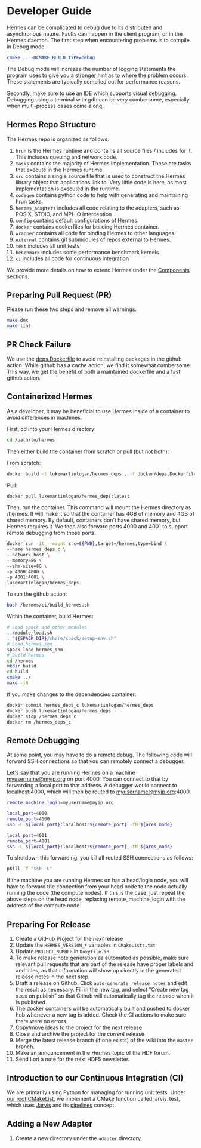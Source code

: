 # Developer Guide

Hermes can be complicated to debug due to its distributed and asynchronous
nature. Faults can happen in the client program, or in the Hermes daemon.
The first step when encountering problems is to compile in Debug mode.

```cmake
cmake .. -DCMAKE_BUILD_TYPE=Debug
```

The Debug mode will increase the number of logging statements the program
uses to give you a stronger hint as to where the problem occurs. These
statements are typically compiled out for performance reasons.

Secondly, make sure to use an IDE which supports visual debugging. Debugging
using a terminal with gdb can be very cumbersome, especially when multi-process cases come along.

## Hermes Repo Structure

The Hermes repo is organized as follows:
1. ``hrun`` is the Hermes runtime and contains all source files / includes for it. This includes queuing and network code.
1. ``tasks`` contains the majority of Hermes implementation. These are tasks that execute in the Hermes runtime
1. ``src`` contains a single source file that is used to construct the Hermes library object that applications link to. Very little code is here, as most implementation is executed in the runtime.
1. ``codegen`` contains python code to help with generating and maintaining hrun tasks.
1. ``hermes_adapters`` includes all code relating to the adapters, such as  POSIX, STDIO, and MPI-IO interception
1. ``config`` contains default configurations of Hermes.
1. ``docker`` contains dockerfiles for building Hermes container.
1. ``wrapper`` contains all code for binding Hermes to other languages.
1. ``external`` contains git submodules of repos external to Hermes.
1. ``test`` includes all unit tests
1. ``benchmark`` includes some performance benchmark kernels
1. ``ci`` includes all code for continuous integration

We provide more details on how to extend Hermes under the [Components](08-components) sections.

## Preparing Pull Request (PR)

Please run these two steps and remove all warnings.

```bash
make dox
make lint
```

## PR Check Failure

We use the [deps.Dockerfile](https://github.com/HDFGroup/hermes/blob/master/docker/deps.Dockerfile)
to avoid reinstalling packages in the github action. While github has a cache action,
we find it somewhat cumbersome. This way, we get the benefit of both a maintained
dockerfile and a fast github action.

## Containerized Hermes

As a developer, it may be beneficial to use Hermes inside of a container to
avoid differences in machines.

First, cd into your Hermes directory:
```bash
cd /path/to/hermes
```

Then either build the container from scratch or pull (but not both):

From scratch:
```bash
docker build -t lukemartinlogan/hermes_deps . -f docker/deps.Dockerfile
```

Pull:
```bash
docker pull lukemartinlogan/hermes_deps:latest
```

Then, run the container. This command will mount the Hermes directory
as /hermes. It will make it so that the container has 4GB of memory and
4GB of shared memory. By default, containers don't have shared memory, but
Hermes requires it. We then also forward ports 4000 and 4001 to support remote
debugging from those ports.
```bash
docker run -it --mount src=${PWD},target=/hermes,type=bind \
--name hermes_deps_c \
--network host \
--memory=8G \
--shm-size=8G \
-p 4000:4000 \
-p 4001:4001 \
lukemartinlogan/hermes_deps
```

To run the github action:
```bash
bash /hermes/ci/build_hermes.sh
```

Within the container, build Hermes:
```bash
# Load spack and other modules
. /module_load.sh
. "${SPACK_DIR}/share/spack/setup-env.sh"
# Load hermes_shm
spack load hermes_shm
# Build hermes
cd /hermes
mkdir build
cd build
cmake ../
make -j8
```

If you make changes to the dependencies container:
```bash
docker commit hermes_deps_c lukemartinlogan/hermes_deps
docker push lukemartinlogan/hermes_deps
docker stop /hermes_deps_c
docker rm /hermes_deps_c
```

## Remote Debugging

At some point, you may have to do a remote debug. The following code will
forward SSH connections so that you can remotely connect a debugger.

Let's say that you are running Hermes on a machine myusername@myip.org on
port 4000. You can connect to that by forwarding a local port to that address.
A debugger would connect to localhost:4000, which will then be routed to
myusername@myip.org:4000.

```bash
remote_machine_login=myusername@myip.org

local_port=4000
remote_port=4000
ssh -L ${local_port}:localhost:${remote_port} -fN ${ares_node}

local_port=4001
remote_port=4001
ssh -L ${local_port}:localhost:${remote_port} -fN ${ares_node}
```

To shutdown this forwarding, you kill all routed SSH connections as follows:
```bash
pkill -f "ssh -L"
```

If the machine you are running Hermes on has a head/login node, you
will have to forward the connection from your head node to the node actually
running the code (the compute nodes). If this is the case, just repeat the
above steps on the head node, replacing remote_machine_login with the address
of the compute node.

## Preparing For Release

1. Create a GitHub Project for the _next_ release
1. Update the `HERMES_VERSION_*` variables in `CMakeLists.txt`
1. Update `PROJECT_NUMBER` in `Doxyfile.in`.
1. To make release note generation as automated as possible, make sure
   relevant pull requests that are part of the release have proper labels and and
   titles, as that information will show up directly in the generated release
   notes in the next step.
1. Draft a release on Github. Click `auto-generate release notes` and edit
   the result as necessary. Fill in the new tag, and select "Create new tag x.x.x
   on publish" so that Github will automatically tag the release when it is
   published.
1. The docker containers will be automatically built and pushed to docker hub
   whenever a new tag is added. Check the CI actions to make sure there were no
   errors.
1. Copy/move ideas to the project for the next release
1. Close and archive the project for the _current_ release
1. Merge the latest release branch (if one exists) of the wiki into the `master` branch.
1. Make an announcement in the Hermes topic of the HDF forum.
1. Send Lori a note for the next HDF5 newsletter.

## Introduction to our Continuous Integration (CI)

We are primarily using Python for managing for running unit tests. Under
[our root CMakeList](https://github.com/HDFGroup/hermes/blob/master/CMakeLists.txt), we implement a
CMake function called jarvis_test, which uses [Jarvis](https://github.com/grc-iit/jarvis-cd.git)
and its [pipelines](https://github.com/HDFGroup/hermes/tree/master/test/unit/pipelines) concept.

## Adding a New Adapter

1. Create a new directory under the `adapter` directory.
